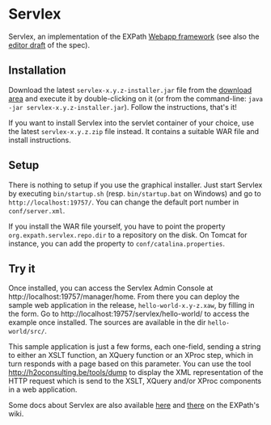 # Servlex

Servlex, an implementation of the EXPath [Webapp
framework](http://expath.org/modules/webapp/) (see also the [editor
draft](http://expath.org/spec/webapp/editor) of the spec).


## Installation

Download the latest `servlex-x.y.z-installer.jar` file from the
[download area](http://code.google.com/p/servlex/downloads) and
execute it by double-clicking on it (or from the command-line: `java
-jar servlex-x.y.z-installer.jar`).  Follow the instructions, that's
it!

If you want to install Servlex into the servlet container of your
choice, use the latest `servlex-x.y.z.zip` file instead.  It contains
a suitable WAR file and install instructions.


## Setup

There is nothing to setup if you use the graphical installer.  Just
start Servlex by executing `bin/startup.sh` (resp. `bin/startup.bat`
on Windows) and go to `http://localhost:19757/`.  You can change the
default port number in `conf/server.xml`.

If you install the WAR file yourself, you have to point the property
`org.expath.servlex.repo.dir` to a repository on the disk.  On Tomcat
for instance, you can add the property to `conf/catalina.properties`.

## Try it

Once installed, you can access the Servlex Admin Console at
http://localhost:19757/manager/home. From there you can deploy the
sample web application in the release, `hello-world-x.y-z.xaw`, by
filling in the form. Go to http://localhost:19757/servlex/hello-world/
to access the example once installed. The sources are available in the
dir `hello-world/src/`.

This sample application is just a few forms, each one-field, sending
a string to either an XSLT function, an XQuery function or an XProc
step, which in turn responds with a page based on this parameter. You
can use the tool http://h2oconsulting.be/tools/dump to display the XML
representation of the HTTP request which is send to the XSLT, XQuery
and/or XProc components in a web application.

Some docs about Servlex are also available [here](http://expath.org/wiki/Webapp)
and [there](http://expath.org/wiki/Saxon:Webapp) on the EXPath's wiki.
